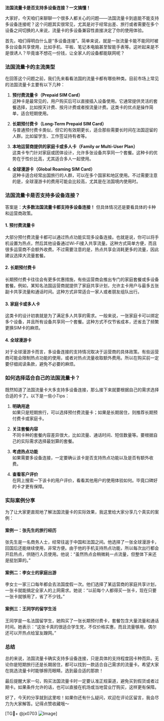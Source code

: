 **法国流量卡是否支持多设备连接？一文搞懂！**

大家好，今天咱们来聊聊一个很多人都关心的问题——法国流量卡到底能不能支持多设备连接呢？这个问题其实很常见，尤其是对于经常出差、旅行或者需要在多个设备之间切换的人来说，流量卡的多设备兼容性直接决定了你的使用体验。

首先，咱们得明白什么是“多设备连接”。简单来说，就是一张流量卡能不能同时被多台设备共享使用，比如手机、平板、笔记本电脑甚至智能手表等。这听起来是不是很诱人？毕竟谁不想花一份钱，让全家人的设备都能联网呢？

### 法国流量卡的主流类型

在回答这个问题之前，我们先来看看法国的流量卡都有哪些种类。目前市场上常见的法国流量卡主要有以下几种：

1. **预付费流量卡（Prepaid SIM Card）**  
   这种卡是最常见的，用户购买后可以直接插入设备使用。它通常提供灵活的套餐选择，比如按天计费、按月计费或者按流量计费。这类卡的优点是操作简单，适合短期使用。

2. **长期预付费卡（Long-Term Prepaid SIM Card）**  
   与普通预付费卡类似，但它的有效期更长，适合那些需要长时间在法国逗留的人群。比如留学生、工作签证持有者等。

3. **本地运营商提供的家庭卡或多人卡（Family or Multi-User Plan）**  
   这类卡专门针对家庭或团体设计，允许多张设备共享同一个套餐。这种卡的优势在于性价比高，尤其适合多人一起使用。

4. **全球漫游卡（Global Roaming SIM Card）**  
   这种卡适合经常出国旅行的人群，可以在多个国家和地区使用。不过需要注意的是，全球漫游卡的费用可能会比较高，尤其是在法国境内使用时。

### 法国流量卡是否支持多设备连接？

答案是：**大多数法国流量卡都支持多设备连接！** 但具体情况还是要看具体的卡种和运营商政策。

#### 1. 预付费流量卡
大部分预付费流量卡都可以通过热点功能实现多设备连接。也就是说，你可以将手机设置为热点，然后其他设备通过Wi-Fi接入共享流量。这种方式简单方便，而且很多运营商不会额外收费。不过需要注意的是，热点共享会消耗更多的流量，因此建议选择大流量套餐。

#### 2. 长期预付费卡
长期预付费卡往往会有更多优惠措施，有些运营商会推出专门的家庭套餐或多设备套餐。例如，某知名法国运营商就提供了家庭共享计划，允许主卡用户与最多五张副卡共享流量和通话时间。这种方式非常适合一家人或者朋友组队出行。

#### 3. 家庭卡或多人卡
这类卡的设计初衷就是为了满足多人共享的需求。一般来说，一张家庭卡可以绑定多个设备，并且所有设备共享同一个套餐。这种方式不仅节省成本，还省去了频繁更换SIM卡的麻烦。

#### 4. 全球漫游卡
对于全球漫游卡而言，多设备连接的支持情况取决于运营商的具体政策。有些运营商可能会限制热点功能的使用，或者对热点流量收取额外费用。所以在购买前一定要仔细阅读条款，避免不必要的麻烦。

### 如何选择适合自己的法国流量卡？

既然知道了法国流量卡大多支持多设备连接，那么接下来就要根据自己的需求选择合适的卡了。以下是一些小Tips：

1. **明确用途**  
   如果只是短期旅行，可以选择预付费流量卡；如果是长期居住，则推荐长期预付费卡或家庭卡。

2. **关注套餐内容**  
   不同卡种的套餐内容差异很大，比如流量、通话时间、短信数量等。要根据自己的实际需求选择最划算的套餐。

3. **考虑热点功能**  
   如果需要多设备连接，一定要确认该卡是否支持热点功能以及是否有额外收费。

4. **查看客户评价**  
   在网上搜索一下该卡的用户评价，看看其他用户的使用体验如何。毕竟口碑好的卡才更有保障。

### 实际案例分享

为了让大家更直观地了解法国流量卡的实际效果，我这里给大家分享几个真实的案例：

#### 案例一：张先生的旅行经历
张先生是一名商务人士，经常往返于中国和法国之间。他选择了一张全球漫游卡，回国后还能继续使用，非常方便。由于他的手机支持热点功能，所以每次出行都会开启热点，供随行人员使用。他说：“虽然热点会稍微耗一点流量，但整体下来还是挺划算的。”

#### 案例二：李女士的家庭出游
李女士一家三口每年都会去法国度假一次。他们选择了某运营商的家庭共享计划，一张卡就能搞定全家人的上网需求。她说：“以前每个人都得买一张卡，现在只要一张卡就够用了，省了不少钱。”

#### 案例三：王同学的留学生活
王同学是一名法国留学生，她购买了一张长期预付费卡，套餐包含大量流量和通话时间。她表示：“这张卡真的很适合学生党，不仅价格实惠，而且流量够用，偶尔还可以开热点给室友蹭网。”

### 总结

总的来说，法国流量卡确实支持多设备连接，只是具体的支持程度因卡种而异。无论你是短期旅行还是长期居住，都可以找到一款适合自己需求的流量卡。希望大家在挑选流量卡时能够擦亮眼睛，选到最合适的那款！

最后提醒大家一句，购买法国流量卡时一定要认准正规渠道，避免买到假货或者过期卡。如果条件允许的话，也可以直接在机场或当地营业厅购买，这样更有保障。

好了，今天的分享就到这里啦！如果你还有什么疑问，欢迎在评论区留言，我会尽力为大家解答。记得点赞收藏哦～

[TG💪+ @jx0703 ![Image](https://github.com/user-attachments/assets/dbca1d08-cadb-493c-b0ec-ad6f7a83f270)]